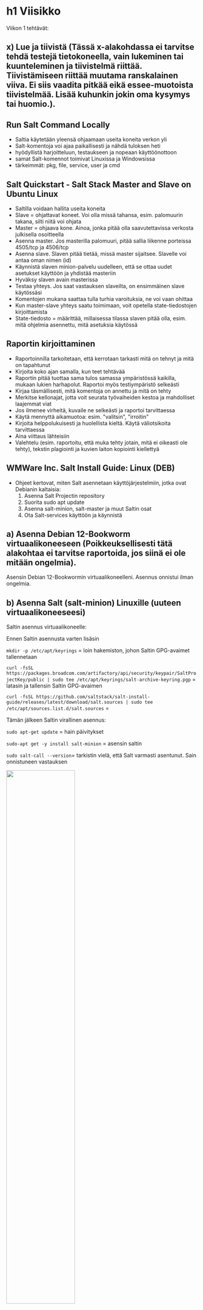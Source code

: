 # h1 Viisikko


Viikon 1 tehtävät:

## x) Lue ja tiivistä (Tässä x-alakohdassa ei tarvitse tehdä testejä tietokoneella, vain lukeminen tai kuunteleminen ja tiivistelmä riittää. Tiivistämiseen riittää muutama ranskalainen viiva. Ei siis vaadita pitkää eikä essee-muotoista tiivistelmää. Lisää kuhunkin jokin oma kysymys tai huomio.).

## Run Salt Command Locally
- Saltia käytetään yleensä ohjaamaan useita koneita verkon yli
- Salt-komentoja voi ajaa paikallisesti ja nähdä tuloksen heti
- hyödyllistä harjoitteluun, testaukseen ja nopeaan käyttöönottoon
- samat Salt-komennot toimivat Linuxissa ja Windowsissa
- tärkeimmät: pkg, file, service, user ja cmd
  
## Salt Quickstart - Salt Stack Master and Slave on Ubuntu Linux
- Saltilla voidaan hallita useita koneita
- Slave = ohjattavat koneet. Voi olla missä tahansa, esim. palomuurin takana, silti niitä voi ohjata
- Master = ohjaava kone. Ainoa, jonka pitää olla saavutettavissa verkosta julkisella osoitteella
- Asenna master. Jos masterilla palomuuri, pitää sallia liikenne porteissa 4505/tcp ja 4506/tcp
- Asenna slave. Slaven pitää tietää, missä master sijaitsee. Slavelle voi antaa oman nimen (id)
- Käynnistä slaven minion-palvelu uudelleen, että se ottaa uudet asetukset käyttöön ja yhdistää masteriin
- Hyväksy slaven avain masterissa
- Testaa yhteys. Jos saat vastauksen slaveilta, on ensimmäinen slave käytössäsi
- Komentojen mukana saattaa tulla turhia varoituksia, ne voi vaan ohittaa
- Kun master-slave yhteys saatu toimimaan, voit opetella state-tiedostojen kirjoittamista 
- State-tiedosto = määrittää, millaisessa tilassa slaven pitää olla, esim. mitä ohjelmia asennettu, mitä asetuksia käytössä
  
## Raportin kirjoittaminen
- Raportoinnilla tarkoitetaan, että kerrotaan tarkasti mitä on tehnyt ja mitä on tapahtunut
- Kirjoita koko ajan samalla, kun teet tehtävää
- Raportin pitää tuottaa sama tulos samassa ympäristössä kaikilla, mukaan lukien harhapolut. Raportoi myös testiympäristö selkeästi
- Kirjaa täsmällisesti, mitä komentoja on annettu ja mitä on tehty
- Merkitse kellonajat, jotta voit seurata työvaiheiden kestoa ja mahdolliset laajemmat viat
- Jos ilmenee virheitä, kuvaile ne selkeästi ja raportoi tarvittaessa
- Käytä mennyttä aikamuotoa: esim. "valitsin", "irroitin"
- Kirjoita helppolukuisesti ja huolellista kieltä. Käytä väliotsikoita tarvittaessa
- Aina viittaus lähteisiin
- Valehtelu (esim. raportoitu, että muka tehty jotain, mitä ei oikeasti ole tehty), tekstin plagiointi ja kuvien laiton kopiointi kiellettyä
  
## WMWare Inc. Salt Install Guide: Linux (DEB)
- Ohjeet kertovat, miten Salt asennetaan käyttöjärjestelmiin, jotka ovat Debianin kaltaisia:
  1. Asenna Salt Projectin repository
  2. Suorita sudo apt update 
  3. Asenna salt-minion, salt-master ja muut Saltin osat
  4. Ota Salt-services käyttöön ja käynnistä
 
## a) Asenna Debian 12-Bookworm virtuaalikoneeseen (Poikkeuksellisesti tätä alakohtaa ei tarvitse raportoida, jos siinä ei ole mitään ongelmia).

Asensin Debian 12-Bookwormin virtuaalikoneelleni. Asennus onnistui ilman ongelmia.
## b) Asenna Salt (salt-minion) Linuxille (uuteen virtuaalikoneeseesi)
Saltin asennus virtuaalikoneelle:

Ennen Saltin asennusta varten lisäsin

`mkdir -p /etc/apt/keyrings` = loin hakemiston, johon Saltin GPG-avaimet tallennetaan

`curl -fsSL https://packages.broadcom.com/artifactory/api/security/keypair/SaltProjectKey/public | sudo tee /etc/apt/keyrings/salt-archive-keyring.pgp` = latasin ja tallensin Saltin GPG-avaimen

`curl -fsSL https://github.com/saltstack/salt-install-guide/releases/latest/download/salt.sources | sudo tee /etc/apt/sources.list.d/salt.sources` = 

Tämän jälkeen Saltin virallinen asennus:

`sudo apt-get update` = hain päivitykset

`sudo-apt get -y install salt-minion` = asensin saltin

`sudo salt-call --version`= tarkistin vielä, että Salt varmasti asentunut. Sain onnistuneen vastauksen

<img src="kuvat/salt_version.png" width="60%">

## c) Viisi tärkeintä. Näytä Linuxissa esimerkit viidestä tärkeimmästä Saltin tilafunktiosta: pkg, file, service, user, cmd. Analysoi ja selitä tulokset.

## pkg

Pkgn avulla hallinnoidaan ohjelmien asennusta.

`sudo salt-call --local -l info state.single pkg.installed tree` = asensin treen

<img src="kuvat/pkg.png" width="60%">

ID = tree (paketti mitä asennetaan)

Function = pkg.installed (mitä funktiota käytetty)

Result = True (onnistunut suoritus)

Comment = All specified packages are already installed (tree oli jo valmiiksi asennettu, vaikka itse en ole sitä asentanut)

Started = 15.32 (milloin alkanut)

Duration = 59.509 ms (kesto)

Changes = ei muutoksia, koska tree löytyi jo (mitä muutoksia on tehty)

Total states run = 1 (montako tehtävää suoritettu)

Total run time = 59.509 ms (kokonaiskesto)


## file

Filen avulla hallinnoidaan tiedostoja.

`sudo salt-call --local -l info state.single file.managed /tmp/testitiedosto` = loin testitiedoston

<img src="kuvat/file.png" width="60%">

ID = /tmp/testitiedosto (tiedostopolku mikä luotiin)

Function = file.managed (mitä funktiota käytetty)

Result =  True (onnistunut suoritus)

Comment = Empty file (tyhjä tiedosto)

Started = 16.44 (milloin suoritus alkanut)

Duration = 4.345 ms (kesto)

Changes = new: file /tmp/testitiedosto created (muutokset)

Total states run = 1 (montako tehtävää suoritettu)

Total run time = 4.345 ms (kokonaiskesto)

## service

Servicen avulla hallitaan palveluita ja sitä, ovatko ne käynnissä vai eivät.

`sudo salt-call --local -l info state.single service.running apache2 enable=True` = yritin käynnistää apachea

<img src="kuvat/service.png" width="60%">

ID = apache2 (palvelu mitä yritin käynnistää)

Function = service.running (mitä funktiota käytetty)

Result = False (funktion ajaminen ei onnistunut, koska apachea ei ole asennettu)

Comment = The named service apache2 is not available (koska apachea ei ole asennettu)

Started = 16.58 (milloin suoritus alkanut)

Duration = 23.276 ms (milloin suoritus alkanut)

Changes = ei muutoksia

Total states run = 1 (montako tehtävää suoritettu)

Total run time = 23.276 m (kokonaiskesto)

## user 

Userin avulla hallitaan käyttäjiä ja niiden asetuksia.

`sudo salt-call --local -l info state.single user.present user1` = loin uuden käyttäjän nimeltä user1

<img src="kuvat/user1.png" width="60%">
<img src="kuvat/user2.png" width="60%">

ID = user1 (uuden luodun käyttäjän nimi)

Function = user.present (mitä funktiota käytetty)

Result = True (onnistunut suoritus)

Comment = New user user1 created (uusi käyttäjä luotu)

Started = 17.13 (milloin suoritus alkanut)

Duration = 70.235 ms (kesto)

Changes = muutokset
  groups = 
  
  home = /home/user1/ (käyttäjän kotihakemisto)
  
  name = user1 (käyttäjän nimi)
  
  shell = /bin/sh ()
  
  uid = 1001 ()

Total states run = 1 (montako tehtävää suoritettu)

Total run time = 70.235 ms (kokonaiskesto)

## cmd

Cmdn avulla hallitaan komentojen suorittamista. Voidaan määrittää, että komento suoritetaan vain tietyjen ehtojen täytyttyä.

`sudo salt-call --local info state.single cmd.run 'touch /tmp/testi' creates="/tmp/testi"` = loin testi-tiedoston

<img src="kuvat/cmd.png" width="60%">

ID = touch /tmp/testi

Function = cmd.run (mitä funktiota käytetty)

Result = True (onnistunut suoritus)

Comment = Command "touch /tmp/testi" run ()

Started = 17.31 (milloin suoritus alkanut)

Duration = 725.399 ms (kesto)

Changes = mitä muutoksia tehty

Total states run = 1 (montako tehtävää suoritettu)

Total run time = 725.399 ms (kokonaiskesto)

## d) Idempotentti. Anna esimerkki idempotenssista. Aja 'salt-call --local' komentoja, analysoi tulokset, selitä miten idempotenssi ilmenee.

Idempotentti = Toiminto, jonka voi suoritta useita kertoja, mutta lopputulos pysyy jokaisen suorituskerran jälkeen samana. Esimerkiksi jos tree-pakettia ei ole asennettu, Salt asentaa sen. Jos se on jo asennettu, Salt ei tee mitään. Komennon voi ajaa niin monta kertaa kuin haluaa, mutta lopputulos pysyy samana.

Kun asensin treetä komennolla `sudo salt-call --local -l info state.single pkg.installed tree`, sain vastaukseksi, että se on jo asennettu. Kokeilin komentoa pari kertaa uudelleen ja sain aina saman vastauksen, että se löytyy jo.

Ensimmäinen kerta:

<img src="kuvat/pkg.png" width="60%">

Seuraavat kerrat:

<img src="kuvat/pkg_indempotentti.png" width="60%">

Lopputulos pysyi siis koko ajan samana.



Lähteet:

Karvinen, T. 2025. Palvelinten hallinta: Läksyt. Luettavissa: https://terokarvinen.com/palvelinten-hallinta/#laksyt Luettu: 27.3.2025

Karvinen, T. 2023. Run Salt Command Locally. Luettavissa: https://terokarvinen.com/2021/salt-run-command-locally/ Luettu: 27.3.2025

Karvinen, T. 2018. Salt Quickstart - Salt Stack Master and Slave on Ubuntu Linux. Luettavissa: https://terokarvinen.com/2018/03/28/salt-quickstart-salt-stack-master-and-slave-on-ubuntu-linux/ Luettu: 27.3.2025

Karvinen, T. 2006. Raportin kirjoittaminen. Luettavissa: https://terokarvinen.com/2006/06/04/raportin-kirjoittaminen-4/ Luettu: 27.3.2025

WMWare Inc. Salt Install Guide: Linux (DEB). Luettavissa: https://docs.saltproject.io/salt/install-guide/en/latest/topics/install-by-operating-system/linux-deb.html Luettu: 27.3.2025

Karvinen, T. 2024. Install Debian on Virtualbox. Luettavissa: https://terokarvinen.com/2021/install-debian-on-virtualbox/ Luettu: 27.3.2025

WMWare Inc. 2025. Salt.States.Pkg. Luettavissa: https://docs.saltproject.io/en/master/ref/states/all/salt.states.pkg.html Luettu: 28.3.2025

WMWare Inc. 2025. Salt.States.File. Luettavissa: https://docs.saltproject.io/en/3006/ref/states/all/salt.states.file.html Luettu: 28.3.2025

WMWare Inc. 2025. Salt.States.Service. Luettavissa: https://docs.saltproject.io/en/3006/ref/states/all/salt.states.service.html Luettu: 28.3.2025

WMWare Inc. 2025. Salt.States.User. Luettavissa: https://docs.saltproject.io/en/3006/ref/states/all/salt.states.user.html Luettu: 28.3.2025

WMWare Inc. 2025. Salt.States.Cmd. Luettavissa: https://docs.saltproject.io/en/3006/ref/states/all/salt.states.cmd.html Luettu: 28.3.2025

WMWare Inc. 2025. Glossary. Luettavissa: https://docs.saltproject.io/en/3006/glossary.html Luettu: 28.3.2025

